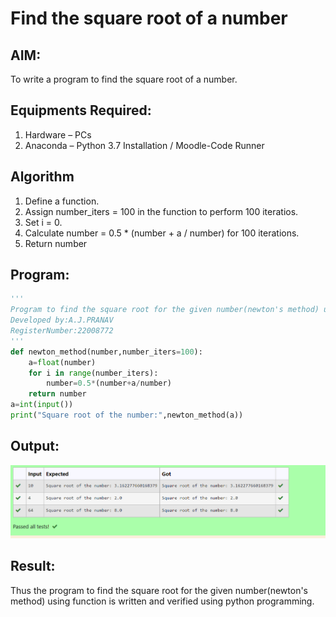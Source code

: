 # Find the square root of a number

## AIM:
To write a program to find the square root of a number.

## Equipments Required:
1. Hardware – PCs
2. Anaconda – Python 3.7 Installation / Moodle-Code Runner

## Algorithm
1. Define a function.
2. Assign number_iters = 100 in the function to perform 100 iteratios.
3. Set i = 0.
4. Calculate  number = 0.5 * (number + a / number) for 100 iterations.
5. Return number

## Program:
```python
'''
Program to find the square root for the given number(newton's method) using function.
Developed by:A.J.PRANAV
RegisterNumber:22008772
'''
def newton_method(number,number_iters=100):
    a=float(number)
    for i in range(number_iters):
        number=0.5*(number+a/number)
    return number
a=int(input())
print("Square root of the number:",newton_method(a))
```

## Output:
![square root of a number](sqroot.png)


## Result:
Thus the program to find the square root for the given number(newton's method) using function is written and verified using python programming.
